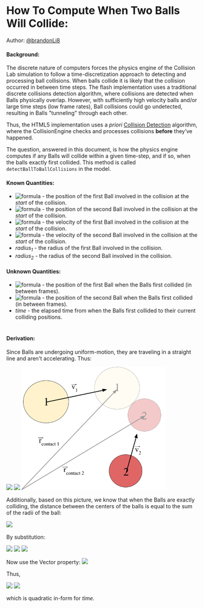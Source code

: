 # How To Compute When Two Balls Will Collide:
Author: [@brandonLi8](https://github.com/brandonLi8)

#### Background:
The discrete nature of computers forces the physics engine of the Collision Lab simulation to follow a time-discretization approach to detecting and processing ball collisions. When balls collide it is likely that the collision occurred in between time steps. The flash implementation uses a traditional discrete collisions detection algorithm, where collisions are detected when Balls physically overlap. However, with sufficiently high velocity balls and/or large time steps (low frame rates), Ball collisions could go undetected, resulting in Balls "tunneling" through each other.

Thus, the HTML5 implementation uses a _priori_ [Collision Detection](https://en.wikipedia.org/wiki/Collision_detection) algorithm, where the CollisionEngine checks and processes collisions **before** they’ve happened. 

The question, answered in this document, is how the physics engine computes if any Balls will collide within a given time-step, and if so, when the balls exactly first collided. This method is called `detectBallToBallCollisions` in the model.

#### Known Quantities:

- ![formula](https://render.githubusercontent.com/render/math?math=\large\vec{r}_1) - the position of the first Ball involved in the collision at the *start* of the collision.<br>
- ![formula](https://render.githubusercontent.com/render/math?math=\large\vec{r}_2) - the position of the second Ball involved in the collision at the *start* of the collision.<br>
- ![formula](https://render.githubusercontent.com/render/math?math=\large\vec{v}_1) - the velocity of the first Ball involved in the collision at the *start* of the collision.<br>
- ![formula](https://render.githubusercontent.com/render/math?math=\large\vec{v}_2) - the velocity of the second Ball involved in the collision at the *start* of the collision.<br>
- *radius<sub>1</sub>* - the radius of the first Ball involved in the collision.<br>
- *radius<sub>2</sub>* - the radius of the second Ball involved in the collision.

#### Unknown Quantities:

- ![formula](https://render.githubusercontent.com/render/math?math=\large\vec{r}_{\contact\1}) - the position of the first Ball when the Balls first collided (in between frames).
- ![formula](https://render.githubusercontent.com/render/math?math=\large\vec{r}_{\contact\2}) - the position of the second Ball when the Balls first collided (in between frames).
- *time* - the elapsed time from when the Balls first collided to their current colliding positions.

<h1></h1>

#### Derivation:

Since Balls are undergoing uniform-motion, they are traveling in a straight line and aren't accelerating. Thus:

<img src="https://render.githubusercontent.com/render/math?math=\large \qquad\quad \vec{r}_{\contact\1} = \vec{r}_1 %2B \textrm{time} \cdot\vec{v}_1">

<img src="https://render.githubusercontent.com/render/math?math=\large \qquad\quad \vec{r}_{\contact\2} = \vec{r}_2 %2B \textrm{time} \cdot\vec{v}_2">

<img src="https://github.com/phetsims/collision-lab/blob/priori/doc/algorithms/images/ball-contact-diagram.png" width="380">

Additionally, based on this picture, we know that when the Balls are exactly colliding, the distance between the centers of the balls is equal to the sum of the radii of the ball:

<img src="https://render.githubusercontent.com/render/math?math=\large \qquad\quad \textrm{radius}_1 %2B \textrm{radius}_2 = \lVert\vec{r}_{\contact\2} - \vec{r}_{\contact\1}\rVert">

By substitution:

<img src="https://render.githubusercontent.com/render/math?math=\large \qquad\quad \textrm{radius}_1 %2B \textrm{radius}_2 = \lVert (\vec{r}_2 %2B \textrm{time} \cdot\vec{v}_2) - (\vec{r}_1 %2B \textrm{time} \cdot\vec{v}_1) \rVert">

<img src="https://render.githubusercontent.com/render/math?math=\large \qquad\quad \hphantom{\textrm{radius}_1 %2B \textrm{radius}_2} = \lVert (\vec{r}_2 - \vec{r}_1) %2B \textrm{time} \cdot (\vec{v}_2 - \vec{v}_2) \rVert">

<img src="https://render.githubusercontent.com/render/math?math=\large \qquad\quad \hphantom{\textrm{radius}_1 %2B \textrm{radius}_2} = \lVert \Delta \vec{r} %2B \textrm{time} \cdot \Delta \vec{v} \rVert">

Now use the Vector property: <img src="https://render.githubusercontent.com/render/math?math=\large \vec{u} \cdot \vec{u} = \lVert \vec{u} \rVert ^2">

Thus,

<img src="https://render.githubusercontent.com/render/math?math=\large \qquad\quad (\textrm{radius}_1 %2B \textrm{radius}_2)^2 = \lVert \Delta \vec{r} %2B \textrm{time} \cdot \Delta \vec{v} \rVert ^2">

<img src="https://render.githubusercontent.com/render/math?math=\large \qquad\quad \hphantom{(\textrm{radius}_1 %2B \textrm{radius}_2)^2} = \lVert \Delta \vec{r} \rVert ^2 %2B 2 \cdot \textrm{time} (\Delta \vec{v} \cdot \Delta \vec{r}) %2B \textrm{time} ^2 \cdot \lVert \Delta \vec{v} \rVert ^2">

which is quadratic in-form for *time*.